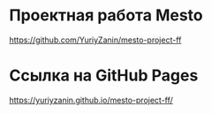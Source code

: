 # Проектная работа Mesto
https://github.com/YuriyZanin/mesto-project-ff
# Ссылка на GitHub Pages
https://yuriyzanin.github.io/mesto-project-ff/